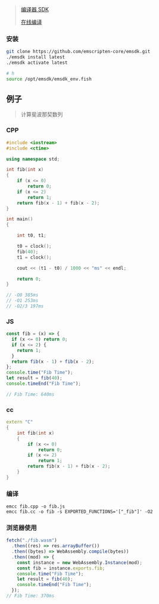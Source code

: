 <!--
title: 45-WebAssembly
sort:
-->

> [编译器 SDK](https://github.com/emscripten-core/emscripten)
>
> [在线编译](http://mbebenita.github.io/WasmExplorer/)

### 安装

```bash
git clone https://github.com/emscripten-core/emsdk.git
./emsdk install latest
./emsdk activate latest

# h
source /opt/emsdk/emsdk_env.fish
```

## 例子

> 计算斐波那契数列

### CPP

```c++
#include <iostream>
#include <ctime>

using namespace std;

int fib(int x)
{
	if (x <= 0)
		return 0;
	if (x <= 2)
		return 1;
	return fib(x - 1) + fib(x - 2);
}

int main()
{

	int t0, t1;

	t0 = clock();
	fib(40);
	t1 = clock();

	cout << (t1 - t0) / 1000 << "ms" << endl;

	return 0;
}

// -O0 385ms
// -O1 253ms
// -O2/3 197ms
```

### JS

```js
const fib = (x) => {
  if (x <= 0) return 0;
  if (x <= 2) {
    return 1;
  }
  return fib(x - 1) + fib(x - 2);
};
console.time("Fib Time");
let result = fib(40);
console.timeEnd("Fib Time");

// Fib Time: 640ms
```

### cc

```c++
extern "C"
{
	int fib(int x)
	{
		if (x <= 0)
			return 0;
		if (x <= 2)
			return 1;
		return fib(x - 1) + fib(x - 2);
	}
}
```

### 编译

```
emcc fib.cpp -o fib.js
emcc fib.cc -o fib -s EXPORTED_FUNCTIONS='["_fib"]' -O2
```

### 浏览器使用

```js
fetch("./fib.wasm")
  .then((res) => res.arrayBuffer())
  .then((bytes) => WebAssembly.compile(bytes))
  .then((mod) => {
    const instance = new WebAssembly.Instance(mod);
    const fib = instance.exports.fib;
    console.time("Fib Time");
    let result = fib(40);
    console.timeEnd("Fib Time");
  });
// Fib Time: 370ms
```
